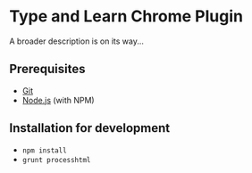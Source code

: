 # Type and Learn Chrome Plugin

A broader description is on its way...

## Prerequisites
* [Git](http://git-scm.com/)
* [Node.js](http://nodejs.org/) (with NPM)

## Installation for development
* `npm install`
* `grunt processhtml`